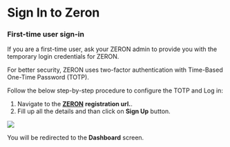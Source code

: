 # Sign In to Zeron

### First-time user sign-in <a href="#firsttime-user-signin" id="firsttime-user-signin"></a>

If you are a first-time user, ask your ZERON admin to provide you with the temporary login credentials for ZERON.&#x20;

For better security, ZERON uses two-factor authentication with  Time-Based One-Time Password (TOTP).

Follow the below step-by-step procedure to configure the TOTP and Log in:

1. Navigate to the [**ZERON**](https://dev.zeron.one/register) **registration url.**.
2. Fill up all the details and than click on **Sign Up** button.

![](../.gitbook/assets/DeepinScreenshot\_20220723111927.png)

You will be redirected to the **Dashboard** screen.
